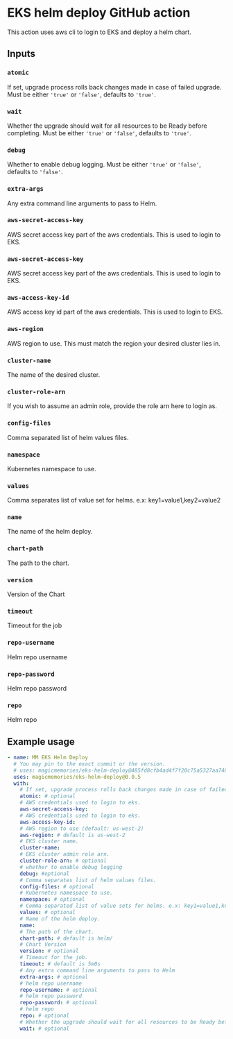 # EKS helm deploy GitHub action

This action uses aws cli to login to EKS and deploy a helm chart.

## Inputs

### `atomic`

If set, upgrade process rolls back changes made in case of failed upgrade. Must be either `'true'` or `'false'`, defaults to `'true'`.

### `wait`

Whether the upgrade should wait for all resources to be Ready before completing. Must be either `'true'` or `'false'`, defaults to `'true'`.

### `debug`

Whether to enable debug logging. Must be either `'true'` or `'false'`, defaults to `'false'`.

### `extra-args`

Any extra command line arguments to pass to Helm.

### `aws-secret-access-key`

AWS secret access key part of the aws credentials. This is used to login to EKS.

### `aws-secret-access-key`

AWS secret access key part of the aws credentials. This is used to login to EKS.

### `aws-access-key-id`

AWS access key id part of the aws credentials. This is used to login to EKS.

### `aws-region`

AWS region to use. This must match the region your desired cluster lies in.

### `cluster-name`

The name of the desired cluster.

### `cluster-role-arn`

If you wish to assume an admin role, provide the role arn here to login as.

### `config-files`

Comma separated list of helm values files.

### `namespace`

Kubernetes namespace to use.

### `values`

Comma separates list of value set for helms. e.x: key1=value1,key2=value2

### `name`

The name of the helm deploy.

### `chart-path`

The path to the chart.

### `version`

Version of the Chart

### `timeout`

Timeout for the job

### `repo-username`

Helm repo username

### `repo-password`

Helm repo password

### `repo`

Helm repo

## Example usage

```yaml
- name: MM EKS Helm Deploy
  # You may pin to the exact commit or the version.
  # uses: magicmemories/eks-helm-deploy@485fd8cfb4ad4f7f20c75a5327aa740cf5331c34
  uses: magicmemories/eks-helm-deploy@0.0.5
  with:
    # If set, upgrade process rolls back changes made in case of failed upgrade.
    atomic: # optional
    # AWS credentials used to login to eks.
    aws-secret-access-key: 
    # AWS credentials used to login to eks.
    aws-access-key-id: 
    # AWS region to use (default: us-west-2)
    aws-region: # default is us-west-2
    # EKS cluster name.
    cluster-name: 
    # EKS cluster admin role arn.
    cluster-role-arn: # optional
    # whether to enable debug logging
    debug: #optional
    # Comma separates list of helm values files.
    config-files: # optional
    # Kubernetes namespace to use.
    namespace: # optional
    # Comma separated list of value sets for helms. e.x: key1=value1,key2=value2
    values: # optional
    # Name of the helm deploy.
    name: 
    # The path of the chart.
    chart-path: # default is helm/
    # Chart Version
    version: # optional
    # Timeout for the job.
    timeout: # default is 5m0s
    # Any extra command line arguments to pass to Helm
    extra-args: # optional
    # helm repo username
    repo-username: # optional
    # helm repo password
    repo-password: # optional
    # helm repo
    repo: # optional
    # Whether the upgrade should wait for all resources to be Ready before completing
    wait: # optional
```
